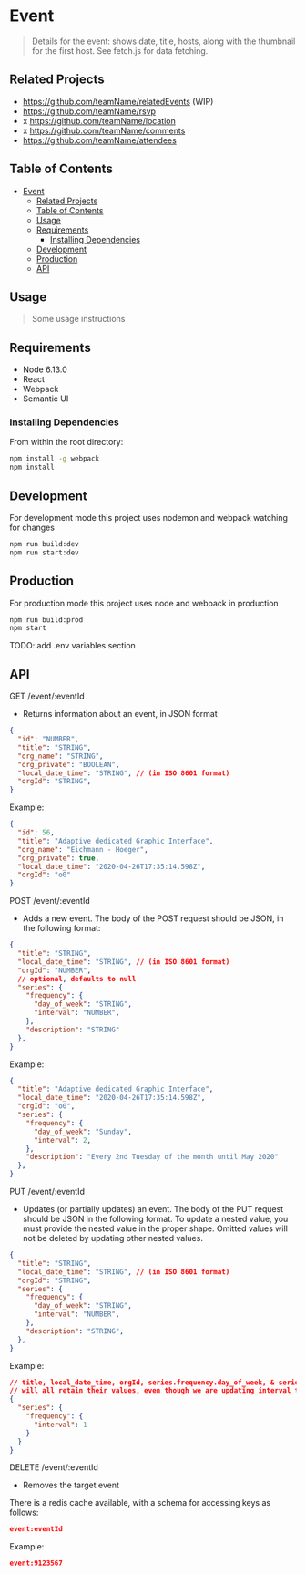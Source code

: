 # Event

> Details for the event: shows date, title, hosts, along with the thumbnail for the first host. See fetch.js for data fetching.

## Related Projects

  - https://github.com/teamName/relatedEvents (WIP)
  - https://github.com/teamName/rsvp
  - x https://github.com/teamName/location
  - x https://github.com/teamName/comments
  - https://github.com/teamName/attendees

## Table of Contents

- [Event](#event)
  - [Related Projects](#related-projects)
  - [Table of Contents](#table-of-contents)
  - [Usage](#usage)
  - [Requirements](#requirements)
    - [Installing Dependencies](#installing-dependencies)
  - [Development](#development)
  - [Production](#production)
  - [API](#api)

## Usage

> Some usage instructions

## Requirements

- Node 6.13.0
- React
- Webpack
- Semantic UI


### Installing Dependencies

From within the root directory:

```sh
npm install -g webpack
npm install
```

## Development

For development mode this project uses nodemon and webpack watching for changes

```sh
npm run build:dev
npm run start:dev
```

## Production

For production mode this project uses node and webpack in production

```sh
npm run build:prod
npm start
```

TODO: add .env variables section

## API
GET /event/:eventId
- Returns information about an event, in JSON format

```json
{
  "id": "NUMBER",
  "title": "STRING",
  "org_name": "STRING",
  "org_private": "BOOLEAN",
  "local_date_time": "STRING", // (in ISO 8601 format)
  "orgId": "STRING",
}
```

Example:
```json
{
  "id": 56,
  "title": "Adaptive dedicated Graphic Interface",
  "org_name": "Eichmann - Hoeger",
  "org_private": true,
  "local_date_time": "2020-04-26T17:35:14.598Z",
  "orgId": "o0"
}
```
POST /event/:eventId
- Adds a new event. The body of the POST request should be JSON, in the following format:

```json
{
  "title": "STRING",
  "local_date_time": "STRING", // (in ISO 8601 format)
  "orgId": "NUMBER",
  // optional, defaults to null
  "series": {
    "frequency": {
      "day_of_week": "STRING",
      "interval": "NUMBER",
    },
    "description": "STRING"
  },
}
```

Example:
```json
{
  "title": "Adaptive dedicated Graphic Interface",
  "local_date_time": "2020-04-26T17:35:14.598Z",
  "orgId": "o0",
  "series": {
    "frequency": {
      "day_of_week": "Sunday",
      "interval": 2,
    },
    "description": "Every 2nd Tuesday of the month until May 2020"
  },
}
```

PUT /event/:eventId
- Updates (or partially updates) an event. The body of the PUT request should be JSON in the following format. To update a nested value, you must provide the nested value in the proper shape. Omitted values will not be deleted by updating other nested values.

```json
{
  "title": "STRING",
  "local_date_time": "STRING", // (in ISO 8601 format)
  "orgId": "STRING",
  "series": {
    "frequency": {
      "day_of_week": "STRING",
      "interval": "NUMBER",
    },
    "description": "STRING",
  },
}
```

Example:
```json
// title, local_date_time, orgId, series.frequency.day_of_week, & series.description
// will all retain their values, even though we are updating interval to 1 instead of 2.
{
  "series": {
    "frequency": {
      "interval": 1
    }
  }
}
```

DELETE /event/:eventId
- Removes the target event



There is a redis cache available, with a schema for accessing keys as follows:
```json
event:eventId
```

Example:
```json
event:9123567
```

